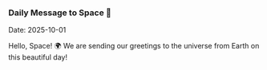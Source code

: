 ### Daily Message to Space 🌌
Date: 2025-10-01

Hello, Space! 🌍 We are sending our greetings to the universe from Earth on this beautiful day!

